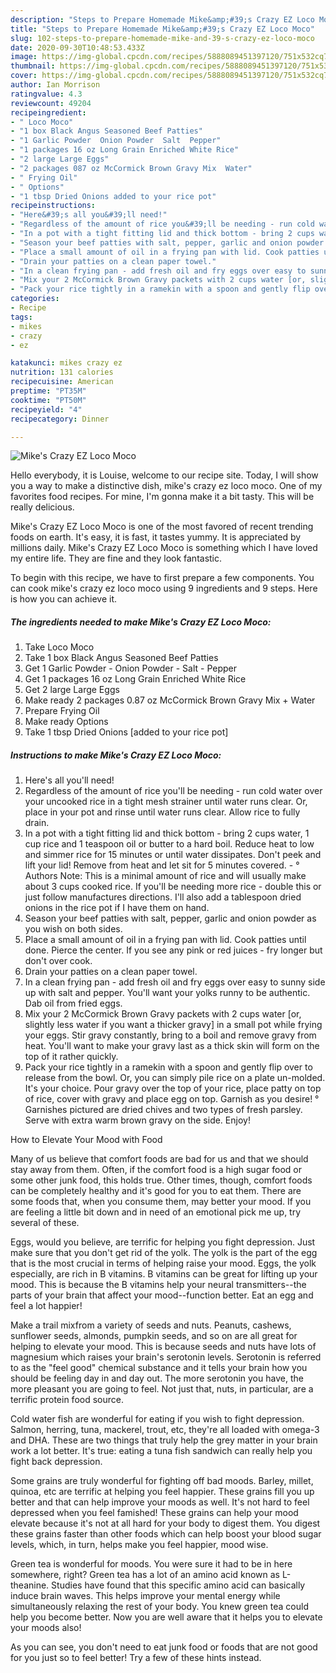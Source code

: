 ```yaml
---
description: "Steps to Prepare Homemade Mike&amp;#39;s Crazy EZ Loco Moco"
title: "Steps to Prepare Homemade Mike&amp;#39;s Crazy EZ Loco Moco"
slug: 102-steps-to-prepare-homemade-mike-and-39-s-crazy-ez-loco-moco
date: 2020-09-30T10:48:53.433Z
image: https://img-global.cpcdn.com/recipes/5888089451397120/751x532cq70/mikes-crazy-ez-loco-moco-recipe-main-photo.jpg
thumbnail: https://img-global.cpcdn.com/recipes/5888089451397120/751x532cq70/mikes-crazy-ez-loco-moco-recipe-main-photo.jpg
cover: https://img-global.cpcdn.com/recipes/5888089451397120/751x532cq70/mikes-crazy-ez-loco-moco-recipe-main-photo.jpg
author: Ian Morrison
ratingvalue: 4.3
reviewcount: 49204
recipeingredient:
- " Loco Moco"
- "1 box Black Angus Seasoned Beef Patties"
- "1 Garlic Powder  Onion Powder  Salt  Pepper"
- "1 packages 16 oz Long Grain Enriched White Rice"
- "2 large Large Eggs"
- "2 packages 087 oz McCormick Brown Gravy Mix  Water"
- " Frying Oil"
- " Options"
- "1 tbsp Dried Onions added to your rice pot"
recipeinstructions:
- "Here&#39;s all you&#39;ll need!"
- "Regardless of the amount of rice you&#39;ll be needing - run cold water over your uncooked rice in a tight mesh strainer until water runs clear. Or, place in your pot and rinse until water runs clear. Allow rice to fully drain."
- "In a pot with a tight fitting lid and thick bottom - bring 2 cups water, 1 cup rice and 1 teaspoon oil or butter to a hard boil. Reduce heat to low and simmer rice for 15 minutes or until water dissipates. Don&#39;t peek and lift your lid! Remove from heat and let sit for 5 minutes covered.                                                                                                                                                                                                         ° Authors Note: This is a minimal amount of rice and will usually make about 3 cups cooked rice. If you&#39;ll be needing more rice - double this or just follow manufactures directions. I&#39;ll also add a tablespoon dried onions in the rice pot if I have them on hand."
- "Season your beef patties with salt, pepper, garlic and onion powder as you wish on both sides."
- "Place a small amount of oil in a frying pan with lid. Cook patties until done. Pierce the center. If you see any pink or red juices - fry longer but don&#39;t over cook."
- "Drain your patties on a clean paper towel."
- "In a clean frying pan - add fresh oil and fry eggs over easy to sunny side up with salt and pepper. You&#39;ll want your yolks runny to be authentic. Dab oil from fried eggs."
- "Mix your 2 McCormick Brown Gravy packets with 2 cups water [or, slightly less water if you want a thicker gravy] in a small pot while frying your eggs. Stir gravy constantly, bring to a boil and remove gravy from heat. You&#39;ll want to make your gravy last as a thick skin will form on the top of it rather quickly."
- "Pack your rice tightly in a ramekin with a spoon and gently flip over to release from the bowl. Or, you can simply pile rice on a plate un-molded. It&#39;s your choice. Pour gravy over the top of your rice, place patty on top of rice, cover with gravy and place egg on top. Garnish as you desire!                                                                               ° Garnishes pictured are dried chives and two types of fresh parsley. Serve with extra warm brown gravy on the side. Enjoy!"
categories:
- Recipe
tags:
- mikes
- crazy
- ez

katakunci: mikes crazy ez 
nutrition: 131 calories
recipecuisine: American
preptime: "PT35M"
cooktime: "PT50M"
recipeyield: "4"
recipecategory: Dinner

---
```



![Mike&#39;s Crazy EZ Loco Moco](https://img-global.cpcdn.com/recipes/5888089451397120/751x532cq70/mikes-crazy-ez-loco-moco-recipe-main-photo.jpg)

Hello everybody, it is Louise, welcome to our recipe site. Today, I will show you a way to make a distinctive dish, mike&#39;s crazy ez loco moco. One of my favorites food recipes. For mine, I'm gonna make it a bit tasty. This will be really delicious.

Mike&#39;s Crazy EZ Loco Moco is one of the most favored of recent trending foods on earth. It's easy, it is fast, it tastes yummy. It is appreciated by millions daily. Mike&#39;s Crazy EZ Loco Moco is something which I have loved my entire life. They are fine and they look fantastic.




To begin with this recipe, we have to first prepare a few components. You can cook mike&#39;s crazy ez loco moco using 9 ingredients and 9 steps. Here is how you can achieve it.

<!--inarticleads1-->

##### The ingredients needed to make Mike&#39;s Crazy EZ Loco Moco:

1. Take  Loco Moco
1. Take 1 box Black Angus Seasoned Beef Patties
1. Get 1 Garlic Powder - Onion Powder - Salt - Pepper
1. Get 1 packages 16 oz Long Grain Enriched White Rice
1. Get 2 large Large Eggs
1. Make ready 2 packages 0.87 oz McCormick Brown Gravy Mix + Water
1. Prepare  Frying Oil
1. Make ready  Options
1. Take 1 tbsp Dried Onions [added to your rice pot]




<!--inarticleads2-->

##### Instructions to make Mike&#39;s Crazy EZ Loco Moco:

1. Here&#39;s all you&#39;ll need!
1. Regardless of the amount of rice you&#39;ll be needing - run cold water over your uncooked rice in a tight mesh strainer until water runs clear. Or, place in your pot and rinse until water runs clear. Allow rice to fully drain.
1. In a pot with a tight fitting lid and thick bottom - bring 2 cups water, 1 cup rice and 1 teaspoon oil or butter to a hard boil. Reduce heat to low and simmer rice for 15 minutes or until water dissipates. Don&#39;t peek and lift your lid! Remove from heat and let sit for 5 minutes covered.      -                                                                                                                                                                                                    ° Authors Note: This is a minimal amount of rice and will usually make about 3 cups cooked rice. If you&#39;ll be needing more rice - double this or just follow manufactures directions. I&#39;ll also add a tablespoon dried onions in the rice pot if I have them on hand.
1. Season your beef patties with salt, pepper, garlic and onion powder as you wish on both sides.
1. Place a small amount of oil in a frying pan with lid. Cook patties until done. Pierce the center. If you see any pink or red juices - fry longer but don&#39;t over cook.
1. Drain your patties on a clean paper towel.
1. In a clean frying pan - add fresh oil and fry eggs over easy to sunny side up with salt and pepper. You&#39;ll want your yolks runny to be authentic. Dab oil from fried eggs.
1. Mix your 2 McCormick Brown Gravy packets with 2 cups water [or, slightly less water if you want a thicker gravy] in a small pot while frying your eggs. Stir gravy constantly, bring to a boil and remove gravy from heat. You&#39;ll want to make your gravy last as a thick skin will form on the top of it rather quickly.
1. Pack your rice tightly in a ramekin with a spoon and gently flip over to release from the bowl. Or, you can simply pile rice on a plate un-molded. It&#39;s your choice. Pour gravy over the top of your rice, place patty on top of rice, cover with gravy and place egg on top. Garnish as you desire!                                                                               ° Garnishes pictured are dried chives and two types of fresh parsley. Serve with extra warm brown gravy on the side. Enjoy!




How to Elevate Your Mood with Food


Many of us believe that comfort foods are bad for us and that we should stay away from them. Often, if the comfort food is a high sugar food or some other junk food, this holds true. Other times, though, comfort foods can be completely healthy and it's good for you to eat them. There are some foods that, when you consume them, may better your mood. If you are feeling a little bit down and in need of an emotional pick me up, try several of these.

Eggs, would you believe, are terrific for helping you fight depression. Just make sure that you don't get rid of the yolk. The yolk is the part of the egg that is the most crucial in terms of helping raise your mood. Eggs, the yolk especially, are rich in B vitamins. B vitamins can be great for lifting up your mood. This is because the B vitamins help your neural transmitters--the parts of your brain that affect your mood--function better. Eat an egg and feel a lot happier!

Make a trail mixfrom a variety of seeds and nuts. Peanuts, cashews, sunflower seeds, almonds, pumpkin seeds, and so on are all great for helping to elevate your mood. This is because seeds and nuts have lots of magnesium which raises your brain's serotonin levels. Serotonin is referred to as the "feel good" chemical substance and it tells your brain how you should be feeling day in and day out. The more serotonin you have, the more pleasant you are going to feel. Not just that, nuts, in particular, are a terrific protein food source.

Cold water fish are wonderful for eating if you wish to fight depression. Salmon, herring, tuna, mackerel, trout, etc, they're all loaded with omega-3 and DHA. These are two things that truly help the grey matter in your brain work a lot better. It's true: eating a tuna fish sandwich can really help you fight back depression. 

Some grains are truly wonderful for fighting off bad moods. Barley, millet, quinoa, etc are terrific at helping you feel happier. These grains fill you up better and that can help improve your moods as well. It's not hard to feel depressed when you feel famished! These grains can help your mood elevate because it's not at all hard for your body to digest them. You digest these grains faster than other foods which can help boost your blood sugar levels, which, in turn, helps make you feel happier, mood wise.

Green tea is wonderful for moods. You were sure it had to be in here somewhere, right? Green tea has a lot of an amino acid known as L-theanine. Studies have found that this specific amino acid can basically induce brain waves. This helps improve your mental energy while simultaneously relaxing the rest of your body. You knew green tea could help you become better. Now you are well aware that it helps you to elevate your moods also!

As you can see, you don't need to eat junk food or foods that are not good for you just so to feel better! Try  a few  of  these  hints  instead.


